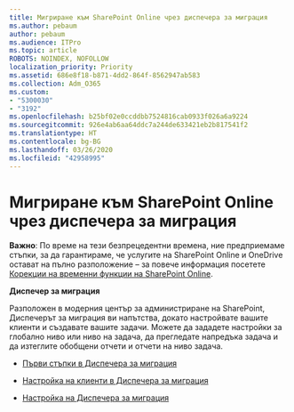 ```yaml
---
title: Мигриране към SharePoint Online чрез диспечера за миграция
ms.author: pebaum
author: pebaum
ms.audience: ITPro
ms.topic: article
ROBOTS: NOINDEX, NOFOLLOW
localization_priority: Priority
ms.assetid: 686e8f18-b871-4dd2-864f-8562947ab583
ms.collection: Adm_O365
ms.custom:
- "5300030"
- "3192"
ms.openlocfilehash: b25bf02e0ccddbb7524816cab0933f026a6a9224
ms.sourcegitcommit: 926e4ab6aa64ddc7a244de633421eb2b817541f2
ms.translationtype: HT
ms.contentlocale: bg-BG
ms.lasthandoff: 03/26/2020
ms.locfileid: "42958995"
---
```

# <a name="migrating-to-sharepoint-online-via-migration-manager"></a>Мигриране към SharePoint Online чрез диспечера за миграция

**Важно**: По време на тези безпрецедентни времена, ние предприемаме стъпки, за да гарантираме, че услугите на SharePoint Online и OneDrive остават на пълно разположение – за повече информация посетете [Корекции на временни функции на SharePoint Online](https://aka.ms/ODSPAdjustments).

**Диспечер за миграция**

Разположен в модерния център за администриране на SharePoint, Диспечерът за миграция ви напътства, докато настройвате вашите клиенти и създавате вашите задачи. Можете да зададете настройки за глобално ниво или ниво на задача, да прегледате напредъка задача и да изтеглите обобщени отчети и отчети на ниво задача.

- [Първи стъпки в Диспечера за миграция](https://docs.microsoft.com/sharepointmigration/mm-get-started)

- [Настройка на клиенти в Диспечера за миграция](https://docs.microsoft.com/sharepointmigration/mm-setup-clients)

- [Настройка на Диспечера за миграция](https://docs.microsoft.com/sharepointmigration/mm-settings)
